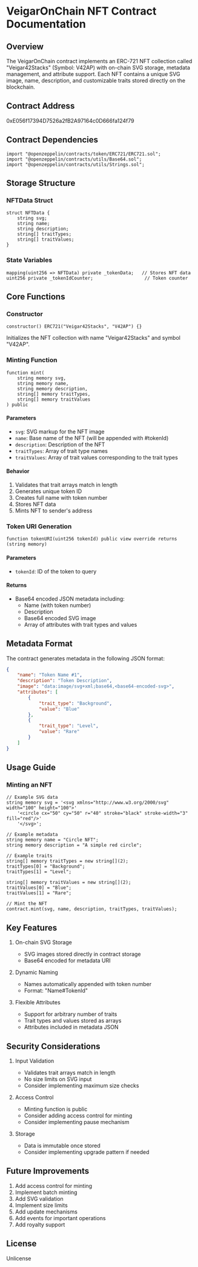 # VeigarOnChain NFT Contract Documentation

## Overview

The VeigarOnChain contract implements an ERC-721 NFT collection called "Veigar42Stacks" (Symbol: V42AP) with on-chain SVG storage, metadata management, and attribute support. Each NFT contains a unique SVG image, name, description, and customizable traits stored directly on the blockchain.

## Contract Address

0xE056f17394D7526a2fB2A97164c0D666fa124f79

## Contract Dependencies

```solidity
import "@openzeppelin/contracts/token/ERC721/ERC721.sol";
import "@openzeppelin/contracts/utils/Base64.sol";
import "@openzeppelin/contracts/utils/Strings.sol";
```

## Storage Structure

### NFTData Struct

```solidity
struct NFTData {
    string svg;
    string name;
    string description;
    string[] traitTypes;
    string[] traitValues;
}
```

### State Variables

```solidity
mapping(uint256 => NFTData) private _tokenData;   // Stores NFT data
uint256 private _tokenIdCounter;                   // Token counter
```

## Core Functions

### Constructor

```solidity
constructor() ERC721("Veigar42Stacks", "V42AP") {}
```

Initializes the NFT collection with name "Veigar42Stacks" and symbol "V42AP".

### Minting Function

```solidity
function mint(
    string memory svg,
    string memory name,
    string memory description,
    string[] memory traitTypes,
    string[] memory traitValues
) public
```

#### Parameters

-   `svg`: SVG markup for the NFT image
-   `name`: Base name of the NFT (will be appended with #tokenId)
-   `description`: Description of the NFT
-   `traitTypes`: Array of trait type names
-   `traitValues`: Array of trait values corresponding to the trait types

#### Behavior

1. Validates that trait arrays match in length
2. Generates unique token ID
3. Creates full name with token number
4. Stores NFT data
5. Mints NFT to sender's address

### Token URI Generation

```solidity
function tokenURI(uint256 tokenId) public view override returns (string memory)
```

#### Parameters

-   `tokenId`: ID of the token to query

#### Returns

-   Base64 encoded JSON metadata including:
    -   Name (with token number)
    -   Description
    -   Base64 encoded SVG image
    -   Array of attributes with trait types and values

## Metadata Format

The contract generates metadata in the following JSON format:

```json
{
	"name": "Token Name #1",
	"description": "Token Description",
	"image": "data:image/svg+xml;base64,<base64-encoded-svg>",
	"attributes": [
		{
			"trait_type": "Background",
			"value": "Blue"
		},
		{
			"trait_type": "Level",
			"value": "Rare"
		}
	]
}
```

## Usage Guide

### Minting an NFT

```solidity
// Example SVG data
string memory svg = '<svg xmlns="http://www.w3.org/2000/svg" width="100" height="100">'
    '<circle cx="50" cy="50" r="40" stroke="black" stroke-width="3" fill="red"/>'
    '</svg>';

// Example metadata
string memory name = "Circle NFT";
string memory description = "A simple red circle";

// Example traits
string[] memory traitTypes = new string[](2);
traitTypes[0] = "Background";
traitTypes[1] = "Level";

string[] memory traitValues = new string[](2);
traitValues[0] = "Blue";
traitValues[1] = "Rare";

// Mint the NFT
contract.mint(svg, name, description, traitTypes, traitValues);
```

## Key Features

1. On-chain SVG Storage

    - SVG images stored directly in contract storage
    - Base64 encoded for metadata URI

2. Dynamic Naming

    - Names automatically appended with token number
    - Format: "Name#TokenId"

3. Flexible Attributes
    - Support for arbitrary number of traits
    - Trait types and values stored as arrays
    - Attributes included in metadata JSON

## Security Considerations

1. Input Validation

    - Validates trait arrays match in length
    - No size limits on SVG input
    - Consider implementing maximum size checks

2. Access Control

    - Minting function is public
    - Consider adding access control for minting
    - Consider implementing pause mechanism

3. Storage
    - Data is immutable once stored
    - Consider implementing upgrade pattern if needed

## Future Improvements

1. Add access control for minting
2. Implement batch minting
3. Add SVG validation
4. Implement size limits
5. Add update mechanisms
6. Add events for important operations
7. Add royalty support

## License

Unlicense
